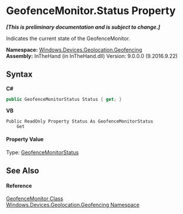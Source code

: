 # GeofenceMonitor.Status Property 
 _**\[This is preliminary documentation and is subject to change.\]**_

Indicates the current state of the GeofenceMonitor.

**Namespace:**&nbsp;<a href="N_Windows_Devices_Geolocation_Geofencing">Windows.Devices.Geolocation.Geofencing</a><br />**Assembly:**&nbsp;InTheHand (in InTheHand.dll) Version: 9.0.0.0 (9.2016.9.22)

## Syntax

**C#**<br />
``` C#
public GeofenceMonitorStatus Status { get; }
```

**VB**<br />
``` VB
Public ReadOnly Property Status As GeofenceMonitorStatus
	Get
```


#### Property Value
Type: <a href="T_Windows_Devices_Geolocation_Geofencing_GeofenceMonitorStatus">GeofenceMonitorStatus</a>

## See Also


#### Reference
<a href="T_Windows_Devices_Geolocation_Geofencing_GeofenceMonitor">GeofenceMonitor Class</a><br /><a href="N_Windows_Devices_Geolocation_Geofencing">Windows.Devices.Geolocation.Geofencing Namespace</a><br />
